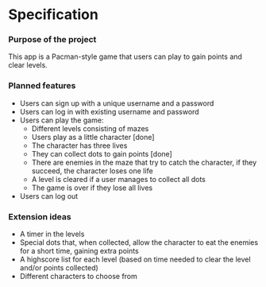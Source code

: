 # Specification

### Purpose of the project
This app is a Pacman-style game that users can play to gain points and clear levels.  
   
### Planned features
- Users can sign up with a unique username and a password
- Users can log in with existing username and password
- Users can play the game:
  - Different levels consisting of mazes
  - Users play as a little character   [done]
  - The character has three lives
  - They can collect dots to gain points   [done]
  - There are enemies in the maze that try to catch the character, if they succeed, the character loses one life
  - A level is cleared if a user manages to collect all dots
  - The game is over if they lose all lives
 - Users can log out

### Extension ideas
- A timer in the levels
- Special dots that, when collected, allow the character to eat the enemies for a short time, gaining extra points
- A highscore list for each level (based on time needed to clear the level and/or points collected)
- Different characters to choose from

